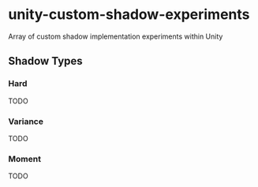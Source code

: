 # unity-custom-shadow-experiments
Array of custom shadow implementation experiments within Unity

## Shadow Types
### Hard
TODO

### Variance
TODO

### Moment
TODO
